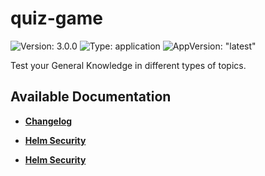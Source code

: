 # quiz-game

![Version: 3.0.0](https://img.shields.io/badge/Version-3.0.0-informational?style=flat-square) ![Type: application](https://img.shields.io/badge/Type-application-informational?style=flat-square) ![AppVersion: "latest"](https://img.shields.io/badge/AppVersion-"latest"-informational?style=flat-square)

Test your General Knowledge in different types of topics.

## Available Documentation

- [**Changelog**](CHANGELOG)

- [**Helm Security**](container-security)

- [**Helm Security**](helm-security)

